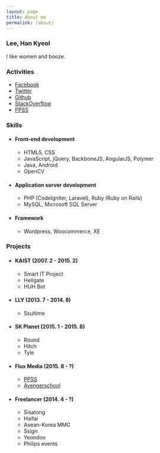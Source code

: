 ```yaml
---
layout: page
title: About me
permalink: /about/
---
```


### Lee, Han Kyeol

I like women and booze.

### Activities

- [Facebook](https://facebook.com/lee.hankyeol)
- [Twitter](https://twitter.com/lee0hankyeol)
- [Github](https://github.com/leehankyeol)
- [StackOverflow](http://stackoverflow.com/users/4286919/lee-han-kyeol)
- [PPSS](http://ppss.kr/archives/author/ppsswr382)

### Skills

- #### Front-end development
	- HTML5, CSS
	- JavaScript, jQuery, BackboneJS, AngularJS, Polymer
	- Java, Android
	- OpenCV

- #### Application server development
	- PHP (CodeIgniter, Laravel), Ruby (Ruby on Rails)
	- MySQL, Microsoft SQL Server

- #### Framework
	- Wordpress, Woocommerce, XE

### Projects

- #### KAIST (2007. 2 - 2015. 2)
	- Smart IT Project
	- Hellgate
	- HUH Bot

- #### LLY (2013. 7 - 2014. 8)
	- Ssultime

- #### SK Planet (2015. 1 - 2015. 8)
	- Round
	- Hitch
	- Tyle

- #### Flux Media (2015. 8 - ?)
	- [PPSS](http://ppss.kr)
	- [Avengerschool](https://avengerschool.com)

- #### Freelancer (2014. 4 - ?)
	- Sisatong
	- Haifai
	- Asean-Korea MMC
	- Ssign
	- Yeondoo
	- Philips events
